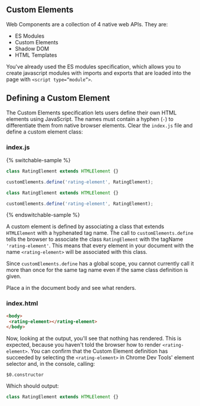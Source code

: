 ## Custom Elements

Web Components are a collection of 4 native web APIs. They are:

* ES Modules
* Custom Elements
* Shadow DOM
* HTML Templates

You've already used the ES modules specification, which allows you to create javascript modules with imports and exports that are loaded into the page with `<script type=”module”>`.

## Defining a Custom Element

The Custom Elements specification lets users define their own HTML elements using JavaScript. The names must contain a hyphen (`-`) to differentiate them from native browser elements. Clear the `index.js` file and define a custom element class:

### index.js

{% switchable-sample %}

```ts
class RatingElement extends HTMLElement {}

customElements.define('rating-element', RatingElement);
```

```js
class RatingElement extends HTMLElement {}

customElements.define('rating-element', RatingElement);
```

{% endswitchable-sample %}

A custom element is defined by associating a class that extends `HTMLElement` with a hyphenated tag name. The call to `customElements.define` tells the browser to associate the class `RatingElement` with the tagName `'rating-element'`. This means that every element in your document with the name `<rating-element>` will be associated with this class.

<aside class="warning">
Since <code>customElements.define</code> has a global scope, you cannot currently call it more than once for the same tag name even if the same class definition is given.
</aside>

Place a <rating-element> in the document body and see what renders.

### index.html

```html
<body>
 <rating-element></rating-element>
</body>
```

Now, looking at the output, you'll see that nothing has rendered. This is expected, because you haven't told the browser how to render `<rating-element>`. You can confirm that the Custom Element definition has succeeded by selecting the `<rating-element>` in Chrome Dev Tools' element selector and, in the console, calling:

```text
$0.constructor
```

Which should output:

```js
class RatingElement extends HTMLElement {}
```
